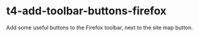 # t4-add-toolbar-buttons-firefox
Add some useful buttons to the Firefox toolbar, next to the site map button.
